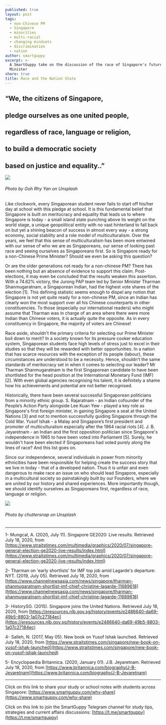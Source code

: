 ```yaml
---
published: true
layout: post
tags:
  - non-Chinese PM
  - Singapore
  - minorities
  - multi-racial
  - changing mindsets
  - discrimination
  - nation
author: smartguppy
excerpt: >-
  A SmartGuppy take on the discussion of the race of Singapore's future Prime
  Minister
share: true
title: Race and the Nation State
---
```

## “We, the citizens of Singapore,

## pledge ourselves as one united people,

## regardless of race, language or religion,

## to build a democratic society

## based on justice and equality..”

![]({{site.baseurl}}/images/goh-rhy-yan-7erinyJlw0Y-unsplash.jpg)

###### Photo by Goh Rhy Yan on Unsplash



Like clockwork, every Singaporean student never fails to start off his/her day at school with this pledge at school. It is this fundamental belief that Singapore is built on meritocracy and equality that leads us to where Singapore is today - a small island state punching above its weight on the world stage, a unique geopolitical entity with no vast hinterland to fall back on but yet a shining beacon of success in almost every way - a strong economy, social stability and a role model of multiculturalism. Over the years, we feel that this sense of multiculturalism has been more entwined with our sense of who we are as Singaporeans, our sense of looking past race and seeing ourselves as Singaporeans first.  So is Singapore ready for a non-Chinese Prime Minister? Should we even be asking this question?

Or are the older generations not ready for a non-chinese PM? There has been nothing but an absence of evidence to support this claim. Post-elections, it may even be concluded that the results weaken this assertion. With a 74.62% victory, the Jurong PAP team led by Senior Minister Tharman Shanmugaratnam, a Singaporean Indian, had the highest vote shares of the election [1]. This defining statistic seems enough to dispel any notion that Singapore is not yet quite ready for a non-chinese PM,  since an Indian has clearly won the most support over all his Chinese counterparts in other constituencies. To those (especially our international readers) who might assume that Tharman was in charge of an area where there were more Indian than Chinese voters, it is actually quite the opposite. As in every constituency in Singapore, the majority of voters are Chinese!

Race aside, shouldn’t the primary criteria for selecting our Prime Minister boil down to merit? In a society known for its pressure cooker education system, Singaporean students face high levels of stress just to excel in their studies so that they will be rewarded with better opportunities. In  a nation that has scarce resources with the exception of its people (labour), these circumstances are understood to be a necessity. Hence, shouldn’t the same standards of meritocracy set in when it comes to selecting our leader? Mr Tharman Shanmugaratnam is the first Singaporean candidate to have been shortlisted for the head position at the International Monetary Fund (IMF) [2]. With even global agencies recognising his talent, it is definitely a shame how his achievements and potential are not better recognised. 

Historically, there have been several successful Singaporean politicians from a minority ethnic group. S. Rajaratnam - an Indian cofounder of the People’s Action Party alongside Lee Kuan Yew - played a key role as Singapore's first foreign minister,  in gaining Singapore a seat at the United Nations [3] and not to mention successfully guiding Singapore through the Cold War. Yusof Ishak - a Malay and Singapore’s first president and promoter of multiculturalism especially after the 1964 racial riots [4]. J. B. Jeyaretnam - an Indian and the first opposition politician since Singapore's independence in 1965 to have been voted into Parliament [5]. Surely, he wouldn't have been elected if Singaporeans  had  voted purely along the lines of race? And this list goes on. 

Since our independence, several individuals in power from minority ethnicities have been responsible for helping create the success story that we live in today - that of a developed nation. Thus it is unfair and even dangerous to make race an issue on who should lead Singapore, especially in a multicultural society so painstakingly built by our Founders, where we are united by our history and shared experiences. More importantly though, we should identify ourselves as Singaporeans first, regardless of race, language or religion.


![]({{site.baseurl}}/images/chuttersnap-dwjjNs1Hl1k-unsplash.jpg)

###### Photo by chuttersnap on Unsplash

----------------------

1- Mungcal, A. (2020, July 11). Singapore GE2020: Live results. Retrieved July 18, 2020, from [https://www.straitstimes.com/multimedia/graphics/2020/07/singapore-general-election-ge2020-live-results/index.html](https://www.straitstimes.com/multimedia/graphics/2020/07/singapore-general-election-ge2020-live-results/index.html)

2- Tharman on 'early shortlists' for IMF top job amid Lagarde's departure: NYT. (2019, July 05). Retrieved July 18, 2020, from [https://www.channelnewsasia.com/news/singapore/tharman-shanmugaratnam-shortlist-imf-chief-christine-lagarde-11689618](https://www.channelnewsasia.com/news/singapore/tharman-shanmugaratnam-shortlist-imf-chief-christine-lagarde-11689618)

3- HistorySG. (2015). Singapore joins the United Nations. Retrieved July 18, 2020, from [https://eresources.nlb.gov.sg/history/events/e2486640-da69-49b5-8803-1a07c27184ec](https://eresources.nlb.gov.sg/history/events/e2486640-da69-49b5-8803-1a07c27184ec)

4- Salleh, N. (2017, May 05). New book on Yusof Ishak launched. Retrieved July 18, 2020, from [https://www.straitstimes.com/singapore/new-book-on-yusof-ishak-launched](https://www.straitstimes.com/singapore/new-book-on-yusof-ishak-launched)

5- Encyclopaedia Britannica. (2020, January 01). J.B. Jeyaretnam. Retrieved July 18, 2020, from [https://www.britannica.com/biography/J-B-Jeyaretnam](https://www.britannica.com/biography/J-B-Jeyaretnam)


----------------------------------

Click on this link to share your study or school notes with students across Singapore: [https://www.smartguppy.com/why-share](https://www.smartguppy.com/why-share)

Click on this link to join the SmartGuppy Telegram channel for  study tips, strategies and current affairs discussions: [https://t.me/smartguppy](https://t.me/smartguppy)
